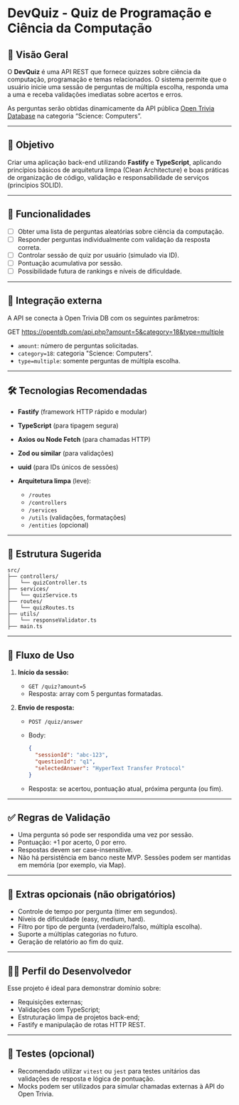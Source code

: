 # DevQuiz - Quiz de Programação e Ciência da Computação

## 🧠 Visão Geral

O **DevQuiz** é uma API REST que fornece quizzes sobre ciência da computação, programação e temas relacionados. O sistema permite que o usuário inicie uma sessão de perguntas de múltipla escolha, responda uma a uma e receba validações imediatas sobre acertos e erros.

As perguntas serão obtidas dinamicamente da API pública [Open Trivia Database](https://opentdb.com/) na categoria “Science: Computers”.

---

## 🎯 Objetivo

Criar uma aplicação back-end utilizando **Fastify** e **TypeScript**, aplicando princípios básicos de arquitetura limpa (Clean Architecture) e boas práticas de organização de código, validação e responsabilidade de serviços (princípios SOLID).

---

## 📌 Funcionalidades

- [ ] Obter uma lista de perguntas aleatórias sobre ciência da computação.
- [ ] Responder perguntas individualmente com validação da resposta correta.
- [ ] Controlar sessão de quiz por usuário (simulado via ID).
- [ ] Pontuação acumulativa por sessão.
- [ ] Possibilidade futura de rankings e níveis de dificuldade.

---

## 🔗 Integração externa

A API se conecta à Open Trivia DB com os seguintes parâmetros:

GET https://opentdb.com/api.php?amount=5&category=18&type=multiple

* `amount`: número de perguntas solicitadas.
* `category=18`: categoria "Science: Computers".
* `type=multiple`: somente perguntas de múltipla escolha.

---

## 🛠️ Tecnologias Recomendadas

* **Fastify** (framework HTTP rápido e modular)
* **TypeScript** (para tipagem segura)
* **Axios ou Node Fetch** (para chamadas HTTP)
* **Zod ou similar** (para validações)
* **uuid** (para IDs únicos de sessões)
* **Arquitetura limpa** (leve):

  * `/routes`
  * `/controllers`
  * `/services`
  * `/utils` (validações, formatações)
  * `/entities` (opcional)

---

## 📁 Estrutura Sugerida

```
src/
├── controllers/
│   └── quizController.ts
├── services/
│   └── quizService.ts
├── routes/
│   └── quizRoutes.ts
├── utils/
│   └── responseValidator.ts
├── main.ts
```

---

## 🔄 Fluxo de Uso

1. **Início da sessão:**

   * `GET /quiz?amount=5`
   * Resposta: array com 5 perguntas formatadas.

2. **Envio de resposta:**

   * `POST /quiz/answer`
   * Body:

     ```json
     {
       "sessionId": "abc-123",
       "questionId": "q1",
       "selectedAnswer": "HyperText Transfer Protocol"
     }
     ```
   * Resposta: se acertou, pontuação atual, próxima pergunta (ou fim).

---

## ✅ Regras de Validação

* Uma pergunta só pode ser respondida uma vez por sessão.
* Pontuação: +1 por acerto, 0 por erro.
* Respostas devem ser case-insensitive.
* Não há persistência em banco neste MVP. Sessões podem ser mantidas em memória (por exemplo, via Map).

---

## 🎨 Extras opcionais (não obrigatórios)

* Controle de tempo por pergunta (timer em segundos).
* Níveis de dificuldade (easy, medium, hard).
* Filtro por tipo de pergunta (verdadeiro/falso, múltipla escolha).
* Suporte a múltiplas categorias no futuro.
* Geração de relatório ao fim do quiz.

---

## 👨‍💻 Perfil do Desenvolvedor

Esse projeto é ideal para demonstrar domínio sobre:

* Requisições externas;
* Validações com TypeScript;
* Estruturação limpa de projetos back-end;
* Fastify e manipulação de rotas HTTP REST.

---

## 🧪 Testes (opcional)

* Recomendado utilizar `vitest` ou `jest` para testes unitários das validações de resposta e lógica de pontuação.
* Mocks podem ser utilizados para simular chamadas externas à API do Open Trivia.

